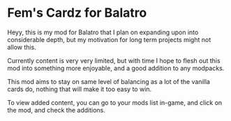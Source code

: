 # Fem's Cardz for Balatro
Heyy, this is my mod for Balatro that I plan on expanding upon into considerable depth, but my motivation for long term projects might not allow this.

Currently content is very very limited, but with time I hope to flesh out this mod into something more enjoyable, and a good addition to any modpacks.

This mod aims to stay on same level of balancing as a lot of the vanilla cards do, nothing that will make it too easy to win.

To view added content, you can go to your mods list in-game, and click on the mod, and check the additions.
